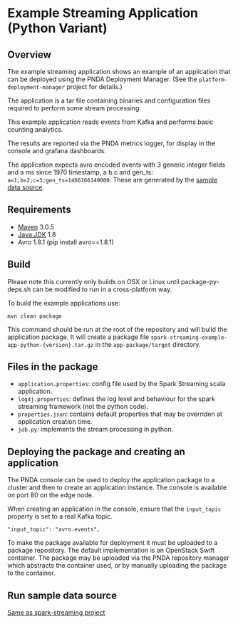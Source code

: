# Example Streaming Application (Python Variant)

## Overview

The example streaming application shows an example of an application that can be deployed using the PNDA Deployment Manager. (See the `platform-deployment-manager` project for details.)

The application is a tar file containing binaries and configuration files required to perform some stream processing. 

This example application reads events from Kafka and performs basic counting analytics.

The results are reported via the PNDA metrics logger, for display in the console and grafana dashboards.

The application expects avro encoded events with 3 generic integer fields and a ms since 1970 timestamp, a b c and gen_ts:
```a=1;b=2;c=3;gen_ts=1466166149000```. These are generated by the [sample data source](#run-sample-data-source).

## Requirements

* [Maven](https://maven.apache.org/docs/3.0.5/release-notes.html) 3.0.5
* [Java JDK](https://docs.oracle.com/javase/8/docs/technotes/guides/install/install_overview.html) 1.8
* Avro 1.8.1 (pip install avro==1.8.1)

## Build

Please note this currently only builds on OSX or Linux until package-py-deps.sh can be modified to run in a cross-platform way.
 
To build the example applications use:

````
mvn clean package
````

This command should be run at the root of the repository and will build the application package. It will create a package file `spark-streaming-example-app-python-{version}.tar.gz` in the `app-package/target` directory.

## Files in the package

- `application.properties`: config file used by the Spark Streaming scala application.
- `log4j.properties`: defines the log level and behaviour for the spark streaming framework (not the python code).
- `properties.json`: contains default properties that may be overriden at application creation time.
- `job.py`: implements the stream processing in python.

## Deploying the package and creating an application

The PNDA console can be used to deploy the application package to a cluster and then to create an application instance. The console is available on port 80 on the edge node.

When creating an application in the console, ensure that the `input_topic` property is set to a real Kafka topic.

```
"input_topic": "avro.events",
```

To make the package available for deployment it must be uploaded to a package repository. The default implementation is an OpenStack Swift container. The package may be uploaded via the PNDA repository manager which abstracts the container used, or by manually uploading the package to the container.


## Run sample data source

[Same as spark-streaming project](../spark-streaming/README.md#run-sample-data-source)


